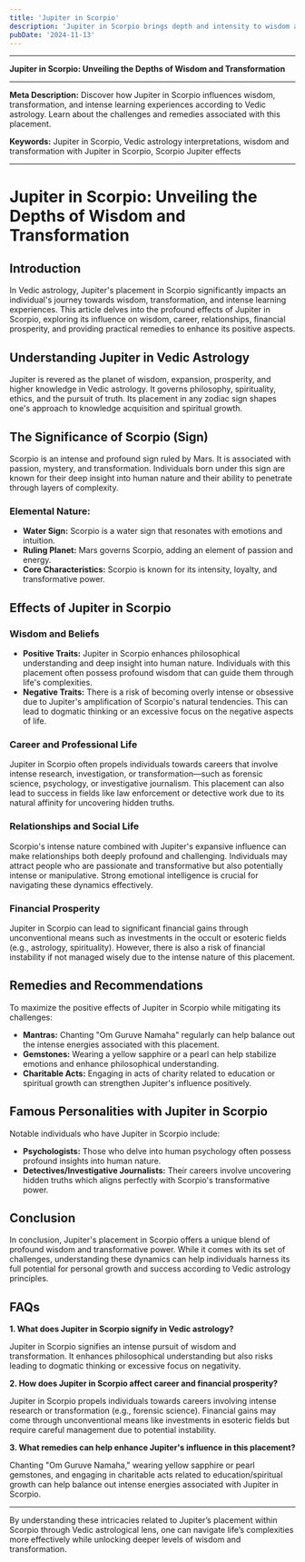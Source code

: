 ```yaml
---
title: 'Jupiter in Scorpio'
description: 'Jupiter in Scorpio brings depth and intensity to wisdom and transformation. Individuals are intuitive, resourceful, and interested in exploring mysteries and profound subjects, in Vedic Astrology.'
pubDate: '2024-11-13'
---
```


---

**Jupiter in Scorpio: Unveiling the Depths of Wisdom and Transformation**

---

**Meta Description:** Discover how Jupiter in Scorpio influences wisdom, transformation, and intense learning experiences according to Vedic astrology. Learn about the challenges and remedies associated with this placement.

**Keywords:** Jupiter in Scorpio, Vedic astrology interpretations, wisdom and transformation with Jupiter in Scorpio, Scorpio Jupiter effects

---

# Jupiter in Scorpio: Unveiling the Depths of Wisdom and Transformation

## Introduction

In Vedic astrology, Jupiter's placement in Scorpio significantly impacts an individual's journey towards wisdom, transformation, and intense learning experiences. This article delves into the profound effects of Jupiter in Scorpio, exploring its influence on wisdom, career, relationships, financial prosperity, and providing practical remedies to enhance its positive aspects.

## Understanding Jupiter in Vedic Astrology

Jupiter is revered as the planet of wisdom, expansion, prosperity, and higher knowledge in Vedic astrology. It governs philosophy, spirituality, ethics, and the pursuit of truth. Its placement in any zodiac sign shapes one's approach to knowledge acquisition and spiritual growth.

## The Significance of Scorpio (Sign)

Scorpio is an intense and profound sign ruled by Mars. It is associated with passion, mystery, and transformation. Individuals born under this sign are known for their deep insight into human nature and their ability to penetrate through layers of complexity.

### Elemental Nature:
- **Water Sign:** Scorpio is a water sign that resonates with emotions and intuition.
- **Ruling Planet:** Mars governs Scorpio, adding an element of passion and energy.
- **Core Characteristics:** Scorpio is known for its intensity, loyalty, and transformative power.

## Effects of Jupiter in Scorpio

### Wisdom and Beliefs

- **Positive Traits:** Jupiter in Scorpio enhances philosophical understanding and deep insight into human nature. Individuals with this placement often possess profound wisdom that can guide them through life's complexities.
- **Negative Traits:** There is a risk of becoming overly intense or obsessive due to Jupiter's amplification of Scorpio's natural tendencies. This can lead to dogmatic thinking or an excessive focus on the negative aspects of life.

### Career and Professional Life

Jupiter in Scorpio often propels individuals towards careers that involve intense research, investigation, or transformation—such as forensic science, psychology, or investigative journalism. This placement can also lead to success in fields like law enforcement or detective work due to its natural affinity for uncovering hidden truths.

### Relationships and Social Life

Scorpio's intense nature combined with Jupiter's expansive influence can make relationships both deeply profound and challenging. Individuals may attract people who are passionate and transformative but also potentially intense or manipulative. Strong emotional intelligence is crucial for navigating these dynamics effectively.

### Financial Prosperity

Jupiter in Scorpio can lead to significant financial gains through unconventional means such as investments in the occult or esoteric fields (e.g., astrology, spirituality). However, there is also a risk of financial instability if not managed wisely due to the intense nature of this placement.

## Remedies and Recommendations

To maximize the positive effects of Jupiter in Scorpio while mitigating its challenges:

- **Mantras:** Chanting "Om Guruve Namaha" regularly can help balance out the intense energies associated with this placement.
- **Gemstones:** Wearing a yellow sapphire or a pearl can help stabilize emotions and enhance philosophical understanding.
- **Charitable Acts:** Engaging in acts of charity related to education or spiritual growth can strengthen Jupiter's influence positively.

## Famous Personalities with Jupiter in Scorpio

Notable individuals who have Jupiter in Scorpio include:

- **Psychologists:** Those who delve into human psychology often possess profound insights into human nature.
- **Detectives/Investigative Journalists:** Their careers involve uncovering hidden truths which aligns perfectly with Scorpio's transformative power.

## Conclusion

In conclusion, Jupiter's placement in Scorpio offers a unique blend of profound wisdom and transformative power. While it comes with its set of challenges, understanding these dynamics can help individuals harness its full potential for personal growth and success according to Vedic astrology principles.

## FAQs

**1. What does Jupiter in Scorpio signify in Vedic astrology?**

Jupiter in Scorpio signifies an intense pursuit of wisdom and transformation. It enhances philosophical understanding but also risks leading to dogmatic thinking or excessive focus on negativity.

**2. How does Jupiter in Scorpio affect career and financial prosperity?**

Jupiter in Scorpio propels individuals towards careers involving intense research or transformation (e.g., forensic science). Financial gains may come through unconventional means like investments in esoteric fields but require careful management due to potential instability.

**3. What remedies can help enhance Jupiter's influence in this placement?**

Chanting "Om Guruve Namaha," wearing yellow sapphire or pearl gemstones, and engaging in charitable acts related to education/spiritual growth can help balance out intense energies associated with Jupiter in Scorpio.

---

By understanding these intricacies related to Jupiter’s placement within Scorpio through Vedic astrological lens, one can navigate life’s complexities more effectively while unlocking deeper levels of wisdom and transformation.
